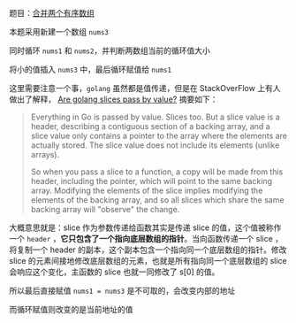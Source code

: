 题目：[合并两个有序数组](https://leetcode-cn.com/problems/merge-sorted-array)

本题采用新建一个数组 `nums3`

同时循环 `nums1` 和 `nums2`，并判断两数组当前的循环值大小

将小的值插入 `nums3` 中，最后循环赋值给 `nums1`

这里需要注意一个事，`golang` 虽然都是值传递，但是在 StackOverFlow 上有人做出了解释， [Are golang slices pass by value?](https://link.jianshu.com/?t=http://stackoverflow.com/questions/39993688/are-golang-slices-pass-by-value) 摘要如下：

> Everything in Go is passed by value. Slices too. But a slice value is a header, describing a contiguous section of a backing array, and a slice value only contains a pointer to the array where the elements are actually stored. The slice value does not include its elements (unlike arrays).
>
> So when you pass a slice to a function, a copy will be made from this header, including the pointer, which will point to the same backing array. Modifying the elements of the slice implies modifying the elements of the backing array, and so all slices which share the same backing array will "observe" the change.

大概意思就是：slice 作为参数传递给函数其实是传递 slice 的值，这个值被称作一个 `header` ，**它只包含了一个指向底层数组的指针**。当向函数传递一个 slice ，将复制一个 header 的副本，这个副本包含一个指向同一个底层数组的指针。修改 slice 的元素间接地修改底层数组的元素，也就是所有指向同一个底层数组的 slice 会响应这个变化，主函数的 slice 也就一同修改了 s[0] 的值。

所以最后直接赋值 `nums1 = nums3` 是不可取的，会改变内部的地址

而循环赋值则改变的是当前地址的值